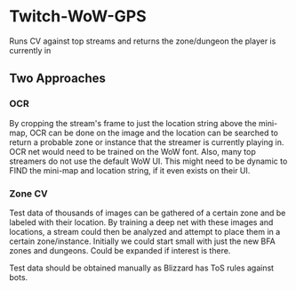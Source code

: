# Twitch-WoW-GPS
Runs CV against top streams and returns the zone/dungeon the player is currently in

## Two Approaches
### OCR
By cropping the stream's frame to just the location string above the mini-map, OCR can be done on the image and the location can be searched to return a probable zone or instance that the streamer is currently playing in. OCR net would need to be trained on the WoW font. Also, many top streamers do not use the default WoW UI. This might need to be dynamic to FIND the mini-map and location string, if it even exists on their UI.

### Zone CV
Test data of thousands of images can be gathered of a certain zone and be labeled with their location. By training a deep net with these images and locations, a stream could then be analyzed and attempt to place them in a certain zone/instance. Initially we could start small with just the new BFA zones and dungeons. Could be expanded if interest is there.

Test data should be obtained manually as Blizzard has ToS rules against bots.